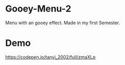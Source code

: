 # Gooey-Menu-2
Menu with an gooey effect. Made in my first Semester.

# Demo
https://codepen.io/tanvi_2002/full/zmaXLp
